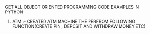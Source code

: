GET ALL OBJECT ORIENTED PROGRAMMING CODE EXAMPLES IN PYTHON
 1) ATM :- CREATED ATM MACHINE THE PERFROM FOLLOWING FUNCTION(CREATE PIN , DEPOSIT AND WITHDRAW MONEY ETC) 
